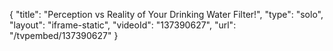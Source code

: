 {
    "title": "Perception vs Reality of Your Drinking Water Filter!",
    "type": "solo",
    "layout": "iframe-static",
    "videoId": "137390627",
    "url": "\/tvpembed\/137390627"
}